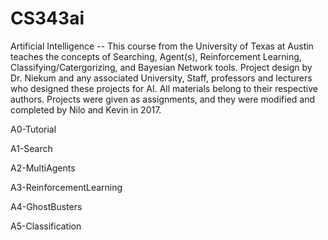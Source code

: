 # CS343ai
Artificial Intelligence -- This course from the University of Texas at Austin teaches the concepts of Searching, Agent(s), Reinforcement Learning, Classifying/Catergorizing, and Bayesian Network tools. Project design by Dr. Niekum and any associated University, Staff, professors and lecturers who designed these projects for AI. All materials belong to their respective authors. Projects were given as assignments, and they were modified and completed by Nilo and Kevin in 2017.


A0-Tutorial

A1-Search

A2-MultiAgents

A3-ReinforcementLearning

A4-GhostBusters

A5-Classification
